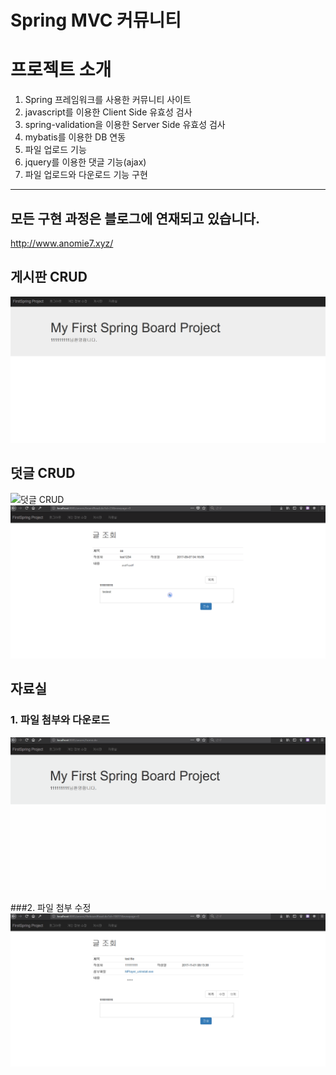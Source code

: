 Spring MVC 커뮤니티
============================

# 프로젝트 소개 #

1. Spring 프레임워크를 사용한 커뮤니티 사이트
2. javascript를 이용한 Client Side 유효성 검사
3. spring-validation을 이용한 Server Side 유효성 검사
4. mybatis를 이용한 DB 연동
5. 파일 업로드 기능
6. jquery를 이용한 댓글 기능(ajax)
7. 파일 업로드와 다운로드 기능 구현
-------------------------------------------------
## 모든 구현 과정은 블로그에 연재되고 있습니다.
<http://www.anomie7.xyz/> 

## 게시판 CRUD
![게시글 CRUD](./Images/board1.gif)
## 덧글 CRUD
![덧글 CRUD](./Images/commend1.gif)
![덧글 CRUD2](./Images/commend2.gif)
## 자료실
### 1. 파일 첨부와 다운로드
![파일 첨부](./Images/file1.gif)

###2. 파일 첨부 수정
![파일 첨부](./Images/file2.gif)